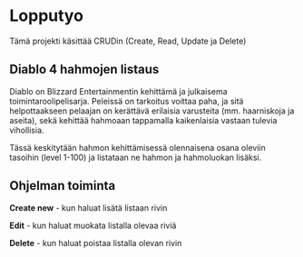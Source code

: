 # Lopputyo

Tämä projekti käsittää CRUDin (Create, Read, Update ja Delete)

## Diablo 4 hahmojen listaus

Diablo on Blizzard Entertainmentin kehittämä ja julkaisema toimintaroolipelisarja.
Peleissä on tarkoitus voittaa paha, ja sitä helpottaakseen pelaajan on kerättävä erilaisia varusteita (mm. haarniskoja ja aseita), sekä kehittää hahmoaan tappamalla kaikenlaisia vastaan tulevia vihollisia.

Tässä keskitytään hahmon kehittämisessä olennaisena osana oleviin tasoihin (level 1-100)
ja listataan ne hahmon ja hahmoluokan lisäksi.

## Ohjelman toiminta

**Create new** - kun haluat lisätä listaan rivin

**Edit** - kun haluat muokata listalla olevaa riviä

**Delete** - kun haluat poistaa listalla olevan rivin